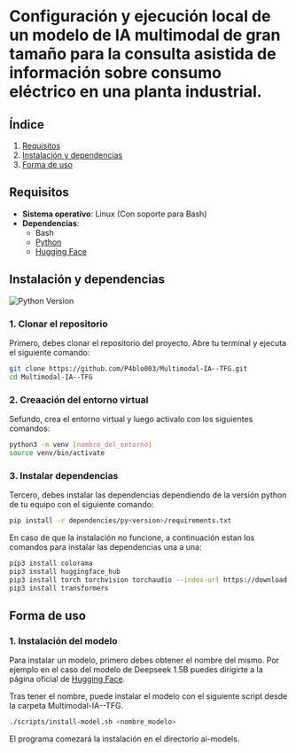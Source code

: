 # Configuración y ejecución local de un modelo de IA multimodal de gran tamaño para la consulta asistida de información sobre consumo eléctrico en una planta industrial.

## **Índice**

1. [Requisitos](#requisitos)
2. [Instalación y dependencias](#instalación-y-dependencias)
3. [Forma de uso](#forma-de-uso)

## **Requisitos**

- **Sistema operativo**: Linux (Con soporte para Bash)
- **Dependencias**:
  - Bash
  - [Python](https://www.python.org/downloads/)
  - [Hugging Face](https://huggingface.co/)


## **Instalación y dependencias**

![Python Version](https://img.shields.io/badge/python-3.12.6-blue)

### 1. Clonar el repositorio

Primero, debes clonar el repositorio del proyecto. Abre tu terminal y ejecuta el siguiente comando:
```bash
git clone https://github.com/P4blo003/Multimodal-IA--TFG.git
cd Multimodal-IA--TFG
```

### 2. Creaación del entorno virtual

Sefundo, crea el entorno virtual y luego activalo con los siguientes comandos:
```bash
python3 -m venv [nombre_del_entorno]
source venv/bin/activate
```

### 3. Instalar dependencias

Tercero, debes instalar las dependencias dependiendo de la versión python de tu equipo con el siguiente comando:
```bash
pip install -r dependencies/py<version>/requirements.txt
```

En caso de que la instalación no funcione, a continuación estan los comandos para instalar las dependencias una a una:
```bash
pip3 install colorama
pip3 install huggingface_hub
pip3 install torch torchvision torchaudio --index-url https://download.pytorch.org/whl/cu118
pip3 install transformers
```

## **Forma de uso**

### 1. Instalación del modelo

Para instalar un modelo, primero debes obtener el nombre del mismo. Por ejemplo en el caso del modelo de Deepseek 1.5B
puedes dirigirte a la página oficial de [Hugging Face](https://huggingface.co/deepseek-ai/DeepSeek-R1-Distill-Qwen-1.5B).

Tras tener el nombre, puede instalar el modelo con el siguiente script desde la carpeta Multimodal-IA--TFG.
```bash
./scripts/install-model.sh <nombre_modelo>
```
El programa comezará la instalación en el directorio ai-models.